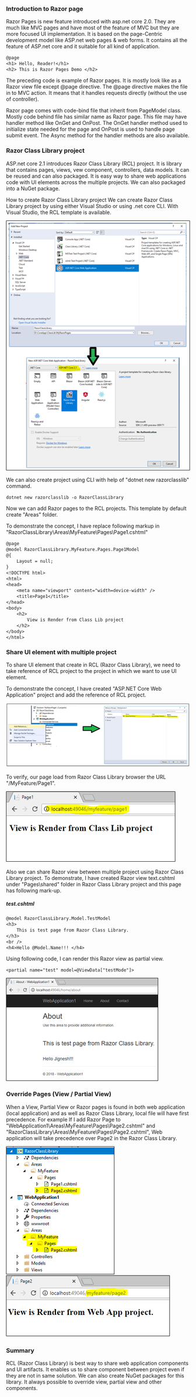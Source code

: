 ### Introduction to Razor page

Razor Pages is new feature introduced with asp.net core 2.0. They are much like MVC pages and have most of the feature of MVC but they are more focused UI implementation. It is based on the page-Centric development model like ASP.net web pages & web forms. It contains all the feature of ASP.net core and it suitable for all kind of application.
```
@page
<h1> Hello, Reader!</h1>
<h2> This is Razor Pages Demo </h2>
```
The preceding code is example of Razor pages. It is mostly look like as a Razor view file except @page directive. The @page directive makes the file in to MVC action. It means that it handles requests directly (without the use of controller). 

Razor page comes with code-bind file that inherit from PageModel class. Mostly code behind file has similar name as Razor page. This file may have handler method like OnGet and OnPost. The OnGet handler method used to  initialize state needed for the page and OnPost is used to handle page submit event. The Async method for the handler methods are also available.

### Razor Class Library project
ASP.net core 2.1 introduces Razor Class Library (RCL) project. It is library that contains pages, views, vew component, controllers, data models. It can be reused and can also packaged. It is easy way to share web applications code with UI elements across the multiple projects.  We can also packaged into a NuGet package.

How to create Razor Class Library project
We can create Razor Class Library project by using either Visual Studio or using .net core CLI. With Visual Studio, the RCL template is available. 

![alt text](img/0.png "")

We can also create project using CLI with help of "dotnet new razorclasslib" command.
```
dotnet new razorclasslib -o RazorClassLibrary 
```
Now we can add Razor pages to the RCL projects. This template by default create "Areas" folder. 

To demonstrate the concept, I have replace following markup in "RazorClassLibrary\Areas\MyFeature\Pages\Page1.cshtml"
```
@page
@model RazorClassLibrary.MyFeature.Pages.Page1Model
@{
    Layout = null;
}
<!DOCTYPE html>
<html>
<head>
    <meta name="viewport" content="width=device-width" />
    <title>Page1</title>
</head>
<body>
    <h2>
        View is Render from Class Lib project
    </h2>
</body>
</html>
```

### Share UI element with multiple project
To share UI element that create in RCL (Razor Class Library), we need to take reference of RCL project to the project in which we want to use UI element.

To demonstrate the concept, I have created "ASP.NET Core Web Application" project and add the reference of RCL project.

![alt text](img/1.png "")

To verify, our page load from Razor Class Library browser the URL "/MyFeature/Page1".

![alt text](img/2.png "")

Also we can share Razor view between multiple project using Razor Class Library project. To demonstrate, I have created Razor view text.cshtml under "Pages\shared" folder in Razor Class Library project and this page has following mark-up.

##### test.cshtml
```
@model RazorClassLibrary.Model.TestModel
<h3>
    This is test page from Razor Class Library.
</h3>
<br />
<h4>Hello @Model.Name!!! </h4>
```
Using following code, I can render this Razor view as partial view.
```
<partial name="test" model=@ViewData["testMode"]>
```
![alt text](img/5.png "")

### Override Pages (View / Partial View)
When a View, Partial View or Razor pages is found in both web application (local application) and as well as Razor Class Library, local file will have first precedence. For example If I add Razor Page to "WebApplication1\Areas\MyFeature\Pages\Page2.cshtml" and   "RazorClassLibrary\Areas\MyFeature\Pages\Page2.cshtml", Web application will take precedence over Page2 in the Razor Class Library.

![alt text](img/3.png "")
![alt text](img/4.png "")

### Summary
RCL (Razor Class Library) is best way to share web application components and UI artifacts. It enables us to share component between project even if they are not in same solution. We can also create NuGet packages for this library. It always possible to override  view, partial view and other components. 

